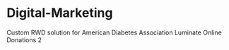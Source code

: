 # Digital-Marketing
Custom RWD solution for American Diabetes Association Luminate Online Donations 2
